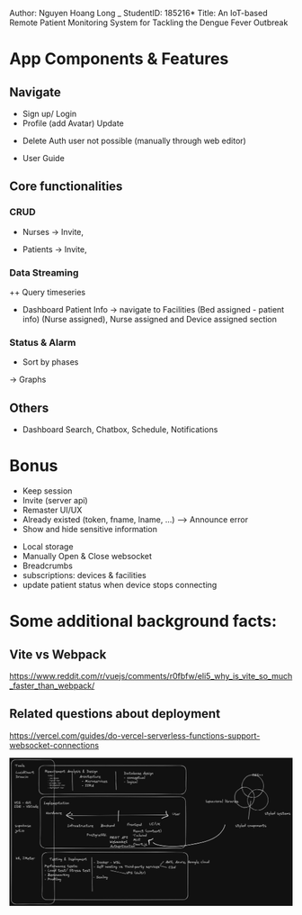 Author: Nguyen Hoang Long _ StudentID: 185216*
Title: An IoT-based Remote Patient Monitoring System for Tackling the Dengue Fever Outbreak

# App Components & Features

## Navigate
+ Sign up/ Login 
+ Profile (add Avatar) Update
* Delete Auth user not possible (manually through web editor)
<!-- - Logout  -->
- User Guide

## Core functionalities

### CRUD
<!-- + Facilities -->
<!-- + Devices -> access tokens + HOST to configure devices -->
+ Nurses 
->  Invite, 
<!-- ->  Assign available (room assigned?)  -->

+ Patients 
 -> Invite,
  <!-- -> Assign available (bed, device assigned?) -->

### Data Streaming
<!-- ++ Device sending data -> Device status, Patient Telemetry in Line charts -->
++ Query timeseries
+ Dashboard Patient Info -> navigate to Facilities (Bed assigned - patient info) (Nurse assigned), Nurse assigned and Device assigned section

### Status & Alarm
<!-- ++ Alarm threshold & status -->
+ Sort by phases
<!-- -> Simple -->
-> Graphs

## Others
- Dashboard Search, Chatbox, Schedule, Notifications

# Bonus
<!-- Refresh  -->
- Keep session
- Invite (server api)
- Remaster UI/UX 
- Already existed (token, fname, lname, ...) --> Announce error
- Show and hide sensitive information
<!-- Sticky info  -->
- Local storage
- Manually Open & Close websocket
- Breadcrumbs
- subscriptions: devices & facilities
- update patient status when device stops connecting


# Some additional background facts:

## Vite vs Webpack
https://www.reddit.com/r/vuejs/comments/r0fbfw/eli5_why_is_vite_so_much_faster_than_webpack/
## Related questions about deployment
https://vercel.com/guides/do-vercel-serverless-functions-support-websocket-connections


![Project Screenshot](assets/project-screenshot.png?raw=true)